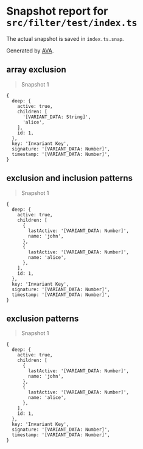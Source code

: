 # Snapshot report for `src/filter/test/index.ts`

The actual snapshot is saved in `index.ts.snap`.

Generated by [AVA](https://ava.li).

## array exclusion

> Snapshot 1

    {
      deep: {
        active: true,
        children: [
          '[VARIANT_DATA: String]',
          'alice',
        ],
        id: 1,
      },
      key: 'Invariant Key',
      signature: '[VARIANT_DATA: Number]',
      timestamp: '[VARIANT_DATA: Number]',
    }

## exclusion and inclusion patterns

> Snapshot 1

    {
      deep: {
        active: true,
        children: [
          {
            lastActive: '[VARIANT_DATA: Number]',
            name: 'john',
          },
          {
            lastActive: '[VARIANT_DATA: Number]',
            name: 'alice',
          },
        ],
        id: 1,
      },
      key: 'Invariant Key',
      signature: '[VARIANT_DATA: Number]',
      timestamp: '[VARIANT_DATA: Number]',
    }

## exclusion patterns

> Snapshot 1

    {
      deep: {
        active: true,
        children: [
          {
            lastActive: '[VARIANT_DATA: Number]',
            name: 'john',
          },
          {
            lastActive: '[VARIANT_DATA: Number]',
            name: 'alice',
          },
        ],
        id: 1,
      },
      key: 'Invariant Key',
      signature: '[VARIANT_DATA: Number]',
      timestamp: '[VARIANT_DATA: Number]',
    }
